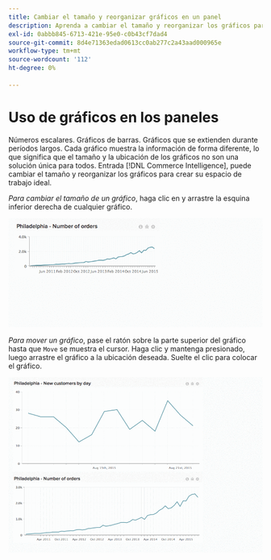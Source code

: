 ```yaml
---
title: Cambiar el tamaño y reorganizar gráficos en un panel
description: Aprenda a cambiar el tamaño y reorganizar los gráficos para crear su espacio de trabajo ideal.
exl-id: 0abbb845-6713-421e-95e0-c0b43cf7dad4
source-git-commit: 8d4e71363edad0613cc0ab277c2a43aad000965e
workflow-type: tm+mt
source-wordcount: '112'
ht-degree: 0%

---
```


# Uso de gráficos en los paneles

Números escalares. Gráficos de barras. Gráficos que se extienden durante períodos largos. Cada gráfico muestra la información de forma diferente, lo que significa que el tamaño y la ubicación de los gráficos no son una solución única para todos. Entrada [!DNL Commerce Intelligence], puede cambiar el tamaño y reorganizar los gráficos para crear su espacio de trabajo ideal.

*Para cambiar el tamaño de un gráfico*, haga clic en y arrastre la esquina inferior derecha de cualquier gráfico.

![redimensionar gráfico](../../assets/Resize_Chart_in_Dashboard.gif)

*Para mover un gráfico*, pase el ratón sobre la parte superior del gráfico hasta que `Move` se muestra el cursor. Haga clic y mantenga presionado, luego arrastre el gráfico a la ubicación deseada. Suelte el clic para colocar el gráfico.

![mover gráfico](../../assets/Move_Chart_in_Dashboard.gif)
